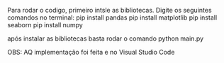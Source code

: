 Para rodar o codigo, primeiro intsle as bibliotecas. Digite os  seguintes comandos no terminal:
pip install pandas
pip install matplotlib
pip install seaborn
pip install numpy

após instalar as bibliotecas basta rodar o comando python main.py

OBS: AQ implementação foi feita e no Visual Studio Code
